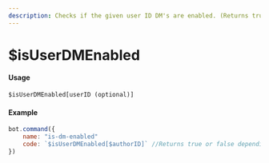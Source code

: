 ```yaml
---
description: Checks if the given user ID DM's are enabled. (Returns true or false)
---
```


# $isUserDMEnabled

#### Usage

```text
$isUserDMEnabled[userID (optional)]
```

#### Example

```javascript
bot.command({
    name: "is-dm-enabled"
    code: `$isUserDMEnabled[$authorID]` //Returns true or false depending on author.
})
```

